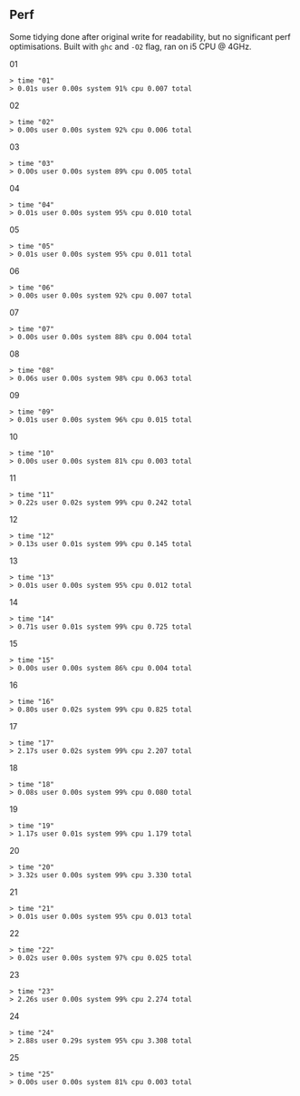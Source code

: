 ## Perf

Some tidying done after original write for readability, but no significant perf optimisations. Built with `ghc` and `-O2` flag, ran on i5 CPU @ 4GHz.

01
```
> time "01" 
> 0.01s user 0.00s system 91% cpu 0.007 total
```

02
```
> time "02" 
> 0.00s user 0.00s system 92% cpu 0.006 total
```

03
```
> time "03" 
> 0.00s user 0.00s system 89% cpu 0.005 total
```

04
```
> time "04" 
> 0.01s user 0.00s system 95% cpu 0.010 total
```

05
```
> time "05" 
> 0.01s user 0.00s system 95% cpu 0.011 total
```

06
```
> time "06" 
> 0.00s user 0.00s system 92% cpu 0.007 total
```

07
```
> time "07" 
> 0.00s user 0.00s system 88% cpu 0.004 total
```

08
```
> time "08" 
> 0.06s user 0.00s system 98% cpu 0.063 total
```

09
```
> time "09" 
> 0.01s user 0.00s system 96% cpu 0.015 total
```

10
```
> time "10"
> 0.00s user 0.00s system 81% cpu 0.003 total
```

11
```
> time "11" 
> 0.22s user 0.02s system 99% cpu 0.242 total
```

12
```
> time "12" 
> 0.13s user 0.01s system 99% cpu 0.145 total
```

13
```
> time "13" 
> 0.01s user 0.00s system 95% cpu 0.012 total
```

14
```
> time "14" 
> 0.71s user 0.01s system 99% cpu 0.725 total
```

15
```
> time "15" 
> 0.00s user 0.00s system 86% cpu 0.004 total
```

16
```
> time "16" 
> 0.80s user 0.02s system 99% cpu 0.825 total
```

17
```
> time "17" 
> 2.17s user 0.02s system 99% cpu 2.207 total
```

18
```
> time "18" 
> 0.08s user 0.00s system 99% cpu 0.080 total
```

19
```
> time "19" 
> 1.17s user 0.01s system 99% cpu 1.179 total
```

20
```
> time "20" 
> 3.32s user 0.00s system 99% cpu 3.330 total
```

21
```
> time "21" 
> 0.01s user 0.00s system 95% cpu 0.013 total
```

22
```
> time "22" 
> 0.02s user 0.00s system 97% cpu 0.025 total
```

23
```
> time "23" 
> 2.26s user 0.00s system 99% cpu 2.274 total
```

24
```
> time "24" 
> 2.88s user 0.29s system 95% cpu 3.308 total
```

25
```
> time "25" 
> 0.00s user 0.00s system 81% cpu 0.003 total
```

